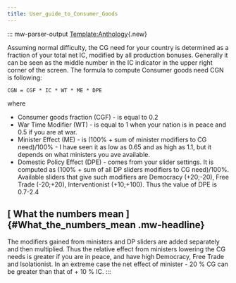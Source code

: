 ```yaml
---
title: User_guide_to_Consumer_Goods
---
```


::: mw-parser-output
[Template:Anthology](/wiki/index.php?title=Template:Anthology&action=edit&redlink=1 "Template:Anthology (page does not exist)"){.new}

Assuming normal difficulty, the CG need for your country is determined
as a fraction of your total net IC, modified by all production bonuses.
Generally it can be seen as the middle number in the IC indicator in the
upper right corner of the screen. The formula to compute Consumer goods
need CGN is following:

    CGN = CGF * IC * WT * ME * DPE

where

- Consumer goods fraction (CGF) - is equal to 0.2
- War Time Modifier (WT) - is equal to 1 when your nation is in peace
  and 0.5 if you are at war.
- Minister Effect (ME) - is (100% + sum of minister modifiers to CG
  need)/100% - I have seen it as low as 0.65 and as high as 1.1, but
  it depends on what ministers you ave available.
- Domestic Policy Effect (DPE) - comes from your slider settings. It
  is computed as (100% + sum of all DP sliders modifiers to CG
  need)/100%. Available sliders that give such modifiers are Democracy
  (+20;-20), Free Trade (-20;+20), Interventionist (+10;+100). Thus
  the value of DPE is 0.7-2.4

## [ What the numbers mean ]{#What_the_numbers_mean .mw-headline}

The modifiers gained from ministers and DP sliders are added separately
and then multiplied. Thus the relative effect from ministers lowering
the CG needs is greater if you are in peace, and have high Democracy,
Free Trade and Isolationist. In an extreme case the net effect of
minister - 20 % CG can be greater than that of + 10 % IC.
:::
